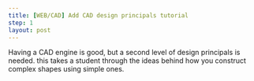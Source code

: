 ```yaml
---
title: [WEB/CAD] Add CAD design principals tutorial
step: 1
layout: post
---
```


Having a CAD engine is good, but a second level of design principals is needed. this takes a student through the ideas behind how you construct complex shapes using simple ones. 
